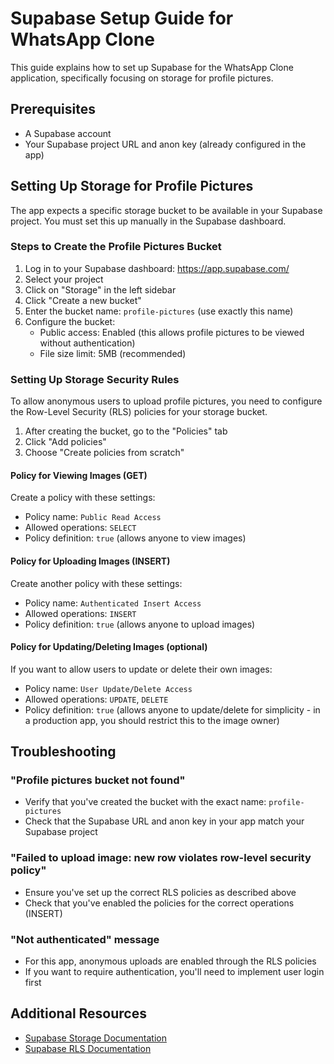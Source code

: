 # Supabase Setup Guide for WhatsApp Clone

This guide explains how to set up Supabase for the WhatsApp Clone application, specifically focusing on storage for profile pictures.

## Prerequisites

- A Supabase account
- Your Supabase project URL and anon key (already configured in the app)

## Setting Up Storage for Profile Pictures

The app expects a specific storage bucket to be available in your Supabase project. You must set this up manually in the Supabase dashboard.

### Steps to Create the Profile Pictures Bucket

1. Log in to your Supabase dashboard: https://app.supabase.com/
2. Select your project
3. Click on "Storage" in the left sidebar
4. Click "Create a new bucket"
5. Enter the bucket name: `profile-pictures` (use exactly this name)
6. Configure the bucket:
   - Public access: Enabled (this allows profile pictures to be viewed without authentication)
   - File size limit: 5MB (recommended)

### Setting Up Storage Security Rules

To allow anonymous users to upload profile pictures, you need to configure the Row-Level Security (RLS) policies for your storage bucket.

1. After creating the bucket, go to the "Policies" tab
2. Click "Add policies" 
3. Choose "Create policies from scratch"

#### Policy for Viewing Images (GET)
Create a policy with these settings:
- Policy name: `Public Read Access`
- Allowed operations: `SELECT`
- Policy definition: `true` (allows anyone to view images)

#### Policy for Uploading Images (INSERT)
Create another policy with these settings:
- Policy name: `Authenticated Insert Access`
- Allowed operations: `INSERT`
- Policy definition: `true` (allows anyone to upload images)

#### Policy for Updating/Deleting Images (optional)
If you want to allow users to update or delete their own images:
- Policy name: `User Update/Delete Access`
- Allowed operations: `UPDATE`, `DELETE`
- Policy definition: `true` (allows anyone to update/delete for simplicity - in a production app, you should restrict this to the image owner)

## Troubleshooting

### "Profile pictures bucket not found"
- Verify that you've created the bucket with the exact name: `profile-pictures`
- Check that the Supabase URL and anon key in your app match your Supabase project

### "Failed to upload image: new row violates row-level security policy"
- Ensure you've set up the correct RLS policies as described above
- Check that you've enabled the policies for the correct operations (INSERT)

### "Not authenticated" message
- For this app, anonymous uploads are enabled through the RLS policies
- If you want to require authentication, you'll need to implement user login first

## Additional Resources

- [Supabase Storage Documentation](https://supabase.com/docs/guides/storage)
- [Supabase RLS Documentation](https://supabase.com/docs/guides/auth/row-level-security)
